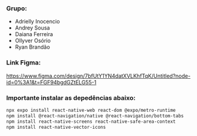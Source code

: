 ### Grupo:
- Adrielly Inocencio
- Andrey Sousa
- Daiana Ferreira
- Ollyver Osório
- Ryan Brandão

### Link Figma:
https://www.figma.com/design/7bfUtY1YN4datXVLKhfTqK/Untitled?node-id=0%3A1&t=FGF94bgdGZtELG55-1

### Importante instalar as depedências abaixo:

``` bash
npx expo install react-native-web react-dom @expo/metro-runtime
npm install @react-navigation/native @react-navigation/bottom-tabs
npm install react-native-screens react-native-safe-area-context
npm install react-native-vector-icons
```
